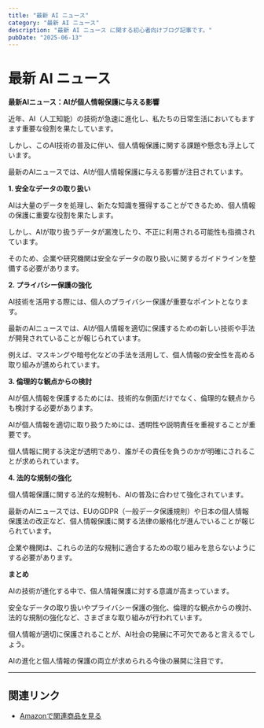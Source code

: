 ```yaml
---
title: "最新 AI ニュース"
category: "最新 AI ニュース"
description: "最新 AI ニュース に関する初心者向けブログ記事です。"
pubDate: "2025-06-13"
---
```


# 最新 AI ニュース

**最新AIニュース：AIが個人情報保護に与える影響**

近年、AI（人工知能）の技術が急速に進化し、私たちの日常生活においてもますます重要な役割を果たしています。

しかし、このAI技術の普及に伴い、個人情報保護に関する課題や懸念も浮上しています。

最新のAIニュースでは、AIが個人情報保護に与える影響が注目されています。



**1. 安全なデータの取り扱い**

AIは大量のデータを処理し、新たな知識を獲得することができるため、個人情報の保護に重要な役割を果たします。

しかし、AIが取り扱うデータが漏洩したり、不正に利用される可能性も指摘されています。

そのため、企業や研究機関は安全なデータの取り扱いに関するガイドラインを整備する必要があります。



**2. プライバシー保護の強化**

AI技術を活用する際には、個人のプライバシー保護が重要なポイントとなります。

最新のAIニュースでは、AIが個人情報を適切に保護するための新しい技術や手法が開発されていることが報じられています。

例えば、マスキングや暗号化などの手法を活用して、個人情報の安全性を高める取り組みが進められています。



**3. 倫理的な観点からの検討**

AIが個人情報を保護するためには、技術的な側面だけでなく、倫理的な観点からも検討する必要があります。

AIが個人情報を適切に取り扱うためには、透明性や説明責任を重視することが重要です。

個人情報に関する決定が透明であり、誰がその責任を負うのかが明確にされることが求められています。



**4. 法的な規制の強化**

個人情報保護に関する法的な規制も、AIの普及に合わせて強化されています。

最新のAIニュースでは、EUのGDPR（一般データ保護規則）や日本の個人情報保護法の改正など、個人情報保護に関する法律の厳格化が進んでいることが報じられています。

企業や機関は、これらの法的な規制に適合するための取り組みを怠らないようにする必要があります。



**まとめ**

AIの技術が進化する中で、個人情報保護に対する意識が高まっています。

安全なデータの取り扱いやプライバシー保護の強化、倫理的な観点からの検討、法的な規制の強化など、さまざまな取り組みが行われています。

個人情報が適切に保護されることが、AI社会の発展に不可欠であると言えるでしょう。

AIの進化と個人情報の保護の両立が求められる今後の展開に注目です。



---

## 関連リンク

- [Amazonで関連商品を見る](https://www.amazon.co.jp/s?k=%E6%9C%80%E6%96%B0+AI+%E3%83%8B%E3%83%A5%E3%83%BC%E3%82%B9&tag=autowritehubai-22)
